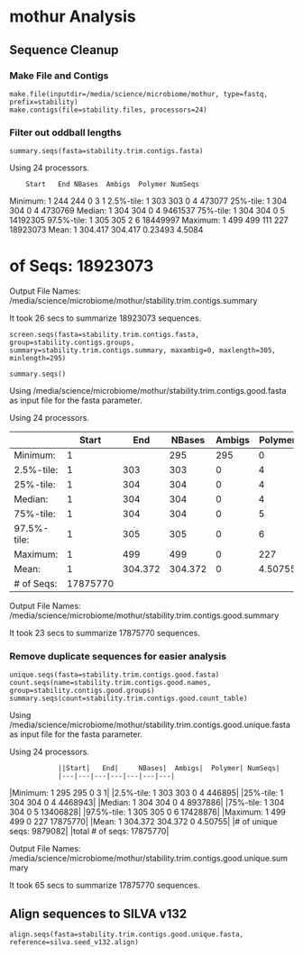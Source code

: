 # mothur Analysis
## Sequence Cleanup
### Make File and Contigs
```
make.file(inputdir=/media/science/microbiome/mothur, type=fastq, prefix=stability)
make.contigs(file=stability.files, processors=24)
```
### Filter out oddball lengths
```
summary.seqs(fasta=stability.trim.contigs.fasta)
```
Using 24 processors.

		Start	End	NBases	Ambigs	Polymer	NumSeqs
Minimum:	1	244	244	0	3	1
2.5%-tile:	1	303	303	0	4	473077
25%-tile:	1	304	304	0	4	4730769
Median: 	1	304	304	0	4	9461537
75%-tile:	1	304	304	0	5	14192305
97.5%-tile:	1	305	305	2	6	18449997
Maximum:	1	499	499	111	227	18923073
Mean:	1	304.417	304.417	0.23493	4.5084
# of Seqs:	18923073

Output File Names: 
/media/science/microbiome/mothur/stability.trim.contigs.summary

It took 26 secs to summarize 18923073 sequences.
```
screen.seqs(fasta=stability.trim.contigs.fasta, group=stability.contigs.groups, summary=stability.trim.contigs.summary, maxambig=0, maxlength=305, minlength=295)

summary.seqs()
```

Using /media/science/microbiome/mothur/stability.trim.contigs.good.fasta as input file for the fasta parameter.

Using 24 processors.

| |Start| End| NBases| Ambigs| Polymer| NumSeqs|
|---|---|---|---|---|---|---|
| Minimum:| 1| | 295| 295| 0| 3| 1| 
| 2.5%-tile:|1| 303| 303| 0| 4| 446895|
| 25%-tile:| 1| 304| 304| 0| 4| 4468943|
| Median:| 1| 304| 304| 0| 4| 8937886|
| 75%-tile:| 1| 304| 304| 0| 5| 13406828|
|  97.5%-tile:| 1| 305| 305| 0| 6| 17428876| 
|  Maximum:| 1| 499| 499| 0| 227| 17875770| 
|  Mean:| 1| 304.372| 304.372| 0| 4.50755| 
|  # of Seqs:| 17875770| 

Output File Names:
/media/science/microbiome/mothur/stability.trim.contigs.good.summary

It took 23 secs to summarize 17875770 sequences.
### Remove duplicate sequences for easier analysis
```
unique.seqs(fasta=stability.trim.contigs.good.fasta)
count.seqs(name=stability.trim.contigs.good.names, group=stability.contigs.good.groups)
summary.seqs(count=stability.trim.contigs.good.count_table)
```
Using /media/science/microbiome/mothur/stability.trim.contigs.good.unique.fasta as input file for the fasta parameter.

Using 24 processors.

                ||Start|   End|     NBases|  Ambigs|  Polymer| NumSeqs|
                |---|---|---|---|---|---|---|
|Minimum:        1       295     295     0       3       1|
|2.5%-tile:      1       303     303     0       4       446895|
|25%-tile:       1       304     304     0       4       4468943|
|Median:         1       304     304     0       4       8937886|
|75%-tile:       1       304     304     0       5       13406828|
|97.5%-tile:     1       305     305     0       6       17428876|
|Maximum:        1       499     499     0       227     17875770|
|Mean:   1       304.372 304.372 0       4.50755|
|# of unique seqs:       9879082|
|total # of seqs:        17875770|

Output File Names:
/media/science/microbiome/mothur/stability.trim.contigs.good.unique.summary

It took 65 secs to summarize 17875770 sequences.


## Align sequences to SILVA v132
```
align.seqs(fasta=stability.trim.contigs.good.unique.fasta, reference=silva.seed_v132.align)
```